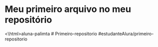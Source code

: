 <html>
        <h1> Meu primeiro arquivo no meu repositório</h1>
<\html>aluna-palimta
  # Primeiro-repositorio
#estudanteAlura/primeiro-repositorio
